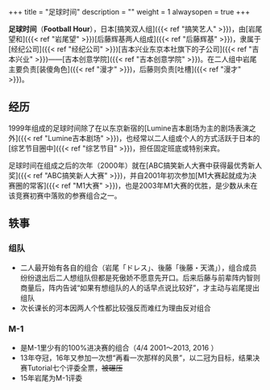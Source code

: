 +++
title = "足球时间"
description = ""
weight = 1
alwaysopen = true
+++


**足球时间**（**Football Hour**），日本[搞笑双人组]({{< ref "搞笑艺人" >}})，由[岩尾望和]({{< ref "岩尾望" >}})[后藤辉基两人组成]({{< ref "后藤辉基" >}})，隶属于[经纪公司]({{< ref "经纪公司" >}})[吉本兴业东京本社旗下的子公司]({{< ref "吉本兴业" >}})——[吉本创意学院]({{< ref "吉本创意学院" >}})。在二人组中岩尾主要负责[装傻角色]({{< ref "漫才" >}})，后藤则负责[吐槽]({{< ref "漫才" >}})。

<!--more-->

## 经历

1999年组成的足球时间除了在以东京新宿的[Lumine吉本剧场为主的剧场表演之外]({{< ref "Lumine吉本剧场" >}})，也经常以二人组或个人的方式活跃于日本的[综艺节目圈中]({{< ref "综艺节目" >}})，担任固定班底或特别来宾。

足球时间在组成之后的次年（2000年）就在[ABC搞笑新人大赛中获得最优秀新人奖]({{< ref "ABC搞笑新人大赛" >}})，并自2001年初次参加[M1大赛起就成为决赛圈的常客]({{< ref "M1大赛" >}})，也是2003年M1大赛的优胜，是少数从未在该竞赛初赛中落败的参赛组合之一。

## 轶事

### 组队

- 二人最开始有各自的组合（岩尾「ドレス」、後藤「後藤・天満」），组合成员纷纷退出后二人想组队但都是死傲娇不愿意先开口。后来后藤与前辈阵内智则商量后，阵内告诫“如果有想组队的人的话早点说比较好”，才主动与岩尾提出组队
- 次长课长的河本因两人个性都比较强反而难红为理由反对组合

### M-1

- 是M-1里少有的100%进决赛的组合（4/4 2001～2013, 2016 ）
- 13年夺冠，16年又参加一次想“再看一次那样的风景”，以二冠为目标，结果决赛Tutorial七个评委全票，~~被碾压~~
- 15年岩尾为M-1评委

## 
